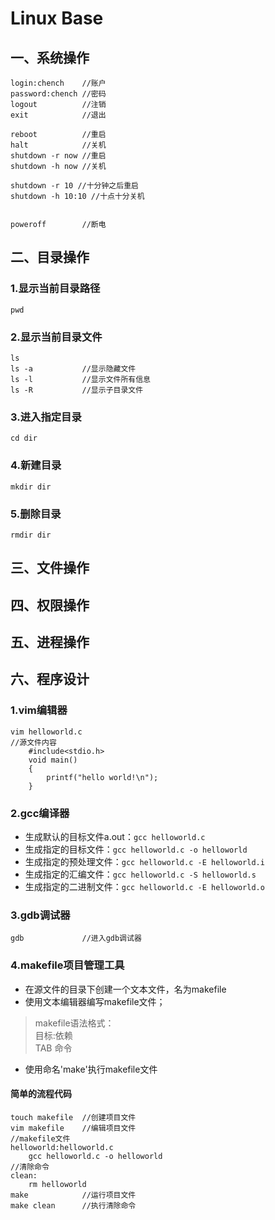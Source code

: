 # Linux Base #
## 一、系统操作 ##
	login:chench    //账户
	password:chench	//密码
	logout			//注销
	exit			//退出

	reboot			//重启
	halt			//关机
	shutdown -r now //重启
	shutdown -h now	//关机

	shutdown -r 10 //十分钟之后重启
	shutdown -h 10:10 //十点十分关机
	

	poweroff		//断电
	
	
## 二、目录操作 ##
### 1.显示当前目录路径 ###
    pwd
### 2.显示当前目录文件 ###
	ls
	ls -a			//显示隐藏文件
	ls -l			//显示文件所有信息
	ls -R			//显示子目录文件
### 3.进入指定目录 ###
	cd dir
### 4.新建目录 ###
	mkdir dir
### 5.删除目录 ###
	rmdir dir
## 三、文件操作 ##
###  ###
## 四、权限操作 ##
## 五、进程操作 ##
## 六、程序设计 ##
### 1.vim编辑器 ###
	vim helloworld.c
	//源文件内容
	    #include<stdio.h>
		void main()
		{
			printf("hello world!\n");
		}
### 2.gcc编译器 ###
- 生成默认的目标文件a.out：`gcc helloworld.c`
- 生成指定的目标文件：`gcc helloworld.c -o helloworld`
- 生成指定的预处理文件：`gcc helloworld.c -E helloworld.i`
- 生成指定的汇编文件：`gcc helloworld.c -S helloworld.s`
- 生成指定的二进制文件：`gcc helloworld.c -E helloworld.o`
	

### 3.gdb调试器 ###
	gdb				//进入gdb调试器
### 4.makefile项目管理工具 ###
- 在源文件的目录下创建一个文本文件，名为makefile
- 使用文本编辑器编写makefile文件；

> makefile语法格式：  
> 目标:依赖  
> TAB 命令

- 使用命名'make'执行makefile文件  
#### 简单的流程代码 ####

```
touch makefile	//创建项目文件
vim makefile	//编辑项目文件
//makefile文件                                                 
helloworld:helloworld.c
	gcc helloworld.c -o helloworld
//清除命令
clean:
	rm helloworld
make			//运行项目文件
make clean		//执行清除命令


```